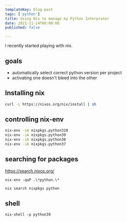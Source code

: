 ```yaml
---
templateKey: blog-post
tags: ['python']
title: Using Nix to manage my Python Interpreter
date: 2021-11-14T00:00:00
published: false

---
```


I recently started playing with nix.

## goals

* automatically select correct python version per project
* activating one doesn't bleed into the other



## Installing nix

``` bash
curl -L https://nixos.org/nix/install | sh
```

## controlling nix-env

``` bash
nix-env -iA nixpkgs.python310
nix-env -iA nixpkgs.python39
nix-env -iA nixpkgs.python38
nix-env -iA nixpkgs.python37
```

## searching for packages

https://search.nixos.org/

```
nix-env -qaP .\*python.\*
```

``` bash
nix search nixpkgs python
```

## shell

```
nix-shell -p python39
```

